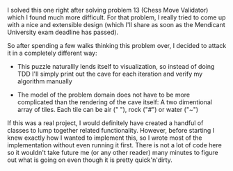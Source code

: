 I solved this one right after solving problem 13 (Chess Move Validator) which I found much more difficult. For that problem, I really tried to come up with a nice and extensible design (which I'll share as soon as the Mendicant University exam deadline has passed). 

So after spending a few walks thinking this problem over, I decided to attack it in a completely different way: 

- This puzzle naturallly lends itself to visualization, so instead of doing TDD I'll simply print out the cave for each iteration and verify my algorithm manually

- The model of the problem domain does not have to be more complicated than the rendering of the cave itself: A two dimentional array of tiles. Each tile can be air (" "), rock ("#") or water ("~")

If this was a real project, I would definitely have created a handful of classes to lump together related functionality. However, before starting I knew exactly how I wanted to implement this, so I wrote most of the implementation without even running it first. There is not a lot of code here so it wouldn't take future me (or any other reader) many minutes to figure out what is going on even though it is pretty quick'n'dirty. 

